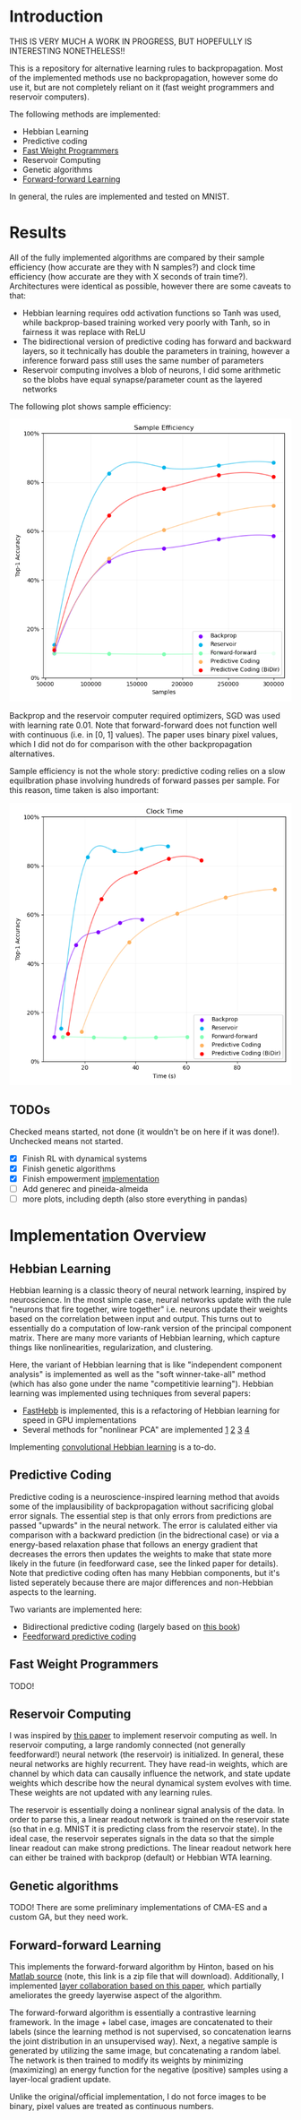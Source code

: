 # Introduction

THIS IS VERY MUCH A WORK IN PROGRESS, BUT HOPEFULLY IS INTERESTING NONETHELESS!!

This is a repository for alternative learning rules to backpropagation. Most of the implemented methods use no backpropagation, however some do use it, but are not completely reliant on it (fast weight programmers and reservoir computers).

The following methods are implemented:

* Hebbian Learning
* Predictive coding
* [Fast Weight Programmers](https://arxiv.org/abs/1610.06258)
* Reservoir Computing
* Genetic algorithms
* [Forward-forward Learning](https://arxiv.org/abs/2212.13345)

In general, the rules are implemented and tested on MNIST.

# Results

All of the fully implemented algorithms are compared by their sample efficiency (how accurate are they with N samples?) and clock time efficiency (how accurate are they with X seconds of train time?). Architectures were identical as possible, however there are some caveats to that:

* Hebbian learning requires odd activation functions so Tanh was used, while backprop-based training worked very poorly with Tanh, so in fairness it was replace with ReLU
* The bidirectional version of predictive coding has forward and backward layers, so it technically has double the parameters in training, however a inference forward pass still uses the same number of parameters
* Reservoir computing involves a blob of neurons, I did some arithmetic so the blobs have equal synapse/parameter count as the layered networks

The following plot shows sample efficiency:

![Sample Efficiency](plots/Sample%20Efficiency.png)

Backprop and the reservoir computer required optimizers, SGD was used with learning rate 0.01. Note that forward-forward does not function well with continuous (i.e. in [0, 1] values). The paper uses binary pixel values, which I did not do for comparison with the other backpropagation alternatives.

Sample efficiency is not the whole story: predictive coding relies on a slow equilbration phase involving hundreds of forward passes per sample. For this reason, time taken is also important:

![Clock Time](plots/Clock%20Time.png)


## TODOs

Checked means started, not done (it wouldn't be on here if it was done!). Unchecked means not started.

- [x] Finish RL with dynamical systems
- [x] Finish genetic algorithms
- [x] Finish empowerment [implementation](https://arxiv.org/abs/1710.05101)
- [ ] Add generec and pineida-almeida
- [ ] more plots, including depth (also store everything in pandas)

# Implementation Overview

## Hebbian Learning

Hebbian learning is a classic theory of neural network learning, inspired by neuroscience. In the most simple case, neural networks update with the rule "neurons that fire together, wire together" i.e. neurons update their weights based on the correlation between input and output. This turns out to essentially do a computation of low-rank version of the principal component matrix. There are many more variants of Hebbian learning, which capture things like nonlinearities, regularization, and clustering.

Here, the variant of Hebbian learning that is like "independent component analysis" is implemented as well as the "soft winner-take-all" method (which has also gone under the name "competitivie learning"). Hebbian learning was implemented using techniques from several papers:

* [FastHebb](https://arxiv.org/abs/2207.03172) is implemented, this is a refactoring of Hebbian learning for speed in GPU implementations
* Several methods for "nonlinear PCA" are implemented [1](https://ieeexplore.ieee.org/document/374363) [2](https://citeseerx.ist.psu.edu/viewdoc/download?repid=rep1&type=pdf&doi=10.1.1.38.8171) [3](https://is.mpg.de/fileadmin/user_upload/files/publications/pdf2302.pdf) [4](http://www.scholarpedia.org/article/BCM_theory)

Implementing [convolutional Hebbian learning](https://openportal.isti.cnr.it/doc?id=people______::c8f9c1662c164f852a87b32d6d6bb3e1) is a to-do.

## Predictive Coding

Predictive coding is a neuroscience-inspired learning method that avoids some of the implausibility of backpropagation without sacrificing global error signals. The essential step is that only errors from predictions are passed "upwards" in the neural network. The error is calulated either via comparison with a backward prediction (in the bidrectional case) or via a energy-based relaxation phase that follows an energy gradient that decreases the errors then updates the weights to make that state more likely in the future (in feedforward case, see the linked paper for details). Note that predictive coding often has many Hebbian components, but it's listed seperately because there are major differences and non-Hebbian aspects to the learning.

Two variants are implemented here:

* Bidirectional predictive coding (largely based on [this book](https://mitpress.mit.edu/9780262545617/gradient-expectations/))
* [Feedforward predictive coding](https://pubmed.ncbi.nlm.nih.gov/28333583/)

## Fast Weight Programmers

TODO!

## Reservoir Computing

I was inspired by [this paper](https://arxiv.org/abs/2210.10211) to implement reservoir computing as well. In reservoir computing, a large randomly connected (not generally feedforward!) neural network (the reservoir) is initialized. In general, these neural networks are highly recurrent. They have read-in weights, which are channel by which data can causally influence the network, and state update weights which describe how the neural dynamical system evolves with time. These weights are not updated with any learning rules.

The reservoir is essentially doing a nonlinear signal analysis of the data. In order to parse this, a linear readout network is trained on the reservoir state (so that in e.g. MNIST it is predicting class from the reservoir state). In the ideal case, the reservoir seperates signals in the data so that the simple linear readout can make strong predictions. The linear readout network here can either be trained with backprop (default) or Hebbian WTA learning.

## Genetic algorithms

TODO! There are some preliminary implementations of CMA-ES and a custom GA, but they need work.

## Forward-forward Learning

This implements the forward-forward algorithm by Hinton, based on his [Matlab source](https://www.cs.toronto.edu/~hinton/ffcode.zip) (note, this link is a zip file that will download). Additionally, I implemented [layer collaboration based on this paper](https://arxiv.org/abs/2305.12393), which partially ameliorates the greedy layerwise aspect of the algorithm.

The forward-forward algorithm is essentially a contrastive learning framework. In the image + label case, images are concatenated to their labels (since the learning method is not supervised, so concatenation learns the joint distribution in an unsupervised way). Next, a negative sample is generated by utilizing the same image, but concatenating a random label. The network is then trained to modify its weights by minimizing (maximizing) an energy function for the negative (positive) samples using a layer-local gradient update.

Unlike the original/official implementation, I do not force images to be binary, pixel values are treated as continuous numbers.
